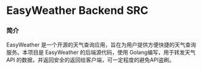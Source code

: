 # EasyWeather Backend SRC

### 简介

EasyWeather 是一个开源的天气查询应用，旨在为用户提供方便快捷的天气查询服务。本项目是 EasyWeather 的后端源代码，使用 Golang编写，用于转发天气 API 的数据，并返回安全的返回给客户端，可一定程度的避免API盗刷。